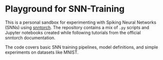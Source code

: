 # Playground for SNN-Training

This is a personal sandbox for experimenting with Spiking Neural Networks (SNNs) using [snntorch](https://snntorch.readthedocs.io/en/latest/). The repository contains a mix of `.py` scripts and Jupyter notebooks created while following tutorials from the official snntorch documentation.

The code covers basic SNN training pipelines, model definitions, and simple experiments on datasets like MNIST.

